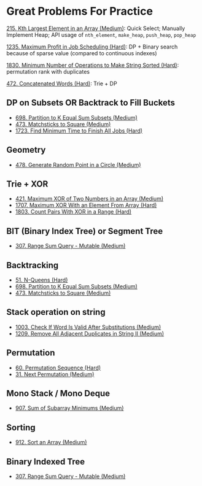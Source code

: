# Great Problems For Practice

[215. Kth Largest Element in an Array (Medium)](https://leetcode.com/problems/kth-largest-element-in-an-array/): Quick Select; Manually Implement Heap; API usage of `nth_element`, `make_heap`, `push_heap`, `pop_heap`

[1235. Maximum Profit in Job Scheduling (Hard)](https://leetcode.com/problems/maximum-profit-in-job-scheduling/): DP + Binary search because of sparse value (compared to continuous indexes)

[1830. Minimum Number of Operations to Make String Sorted (Hard)](https://leetcode.com/problems/minimum-number-of-operations-to-make-string-sorted/): permutation rank with duplicates

[472. Concatenated Words (Hard)](https://leetcode.com/problems/concatenated-words/): Trie + DP

## DP on Subsets OR Backtrack to Fill Buckets

* [698. Partition to K Equal Sum Subsets (Medium)](https://leetcode.com/problems/partition-to-k-equal-sum-subsets/)
* [473. Matchsticks to Square (Medium)](https://leetcode.com/problems/matchsticks-to-square/)
* [1723. Find Minimum Time to Finish All Jobs (Hard)](https://leetcode.com/problems/find-minimum-time-to-finish-all-jobs/)

## Geometry

* [478. Generate Random Point in a Circle (Medium)](https://leetcode.com/problems/generate-random-point-in-a-circle/)

## Trie + XOR

* [421. Maximum XOR of Two Numbers in an Array (Medium)](https://leetcode.com/problems/maximum-xor-of-two-numbers-in-an-array/)
* [1707. Maximum XOR With an Element From Array (Hard)](https://leetcode.com/problems/maximum-xor-with-an-element-from-array/)
* [1803. Count Pairs With XOR in a Range (Hard)](https://leetcode.com/problems/count-pairs-with-xor-in-a-range/)

## BIT (Binary Index Tree) or Segment Tree

* [307. Range Sum Query - Mutable (Medium)](https://leetcode.com/problems/range-sum-query-mutable/)

## Backtracking

* [51. N-Queens (Hard)](https://leetcode.com/problems/n-queens/)
* [698. Partition to K Equal Sum Subsets (Medium)](https://leetcode.com/problems/partition-to-k-equal-sum-subsets/)
* [473. Matchsticks to Square (Medium)](https://leetcode.com/problems/matchsticks-to-square/)

## Stack operation on string

* [1003. Check If Word Is Valid After Substitutions (Medium)](https://leetcode.com/problems/check-if-word-is-valid-after-substitutions/)
* [1209. Remove All Adjacent Duplicates in String II (Medium)](https://leetcode.com/problems/remove-all-adjacent-duplicates-in-string-ii/)

## Permutation

* [60. Permutation Sequence (Hard)](https://leetcode.com/problems/permutation-sequence/)
* [31. Next Permutation (Medium)](https://leetcode.com/problems/next-permutation/)

## Mono Stack / Mono Deque

* [907. Sum of Subarray Minimums (Medium)](https://leetcode.com/problems/sum-of-subarray-minimums/)

## Sorting

* [912. Sort an Array (Medium)](https://leetcode.com/problems/sort-an-array/)

## Binary Indexed Tree

* [307. Range Sum Query - Mutable (Medium)](https://leetcode.com/problems/range-sum-query-mutable)
